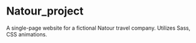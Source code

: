 # Natour_project
A single-page website for a fictional Natour travel company. Utilizes Sass, CSS animations.

